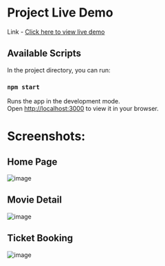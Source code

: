 # Project Live Demo

Link - [Click here to view live demo](https://movie-booking-animesh.netlify.app/)

## Available Scripts

In the project directory, you can run:

### `npm start`

Runs the app in the development mode.\
Open [http://localhost:3000](http://localhost:3000) to view it in your browser.

# Screenshots:
## Home Page
![image](https://github.com/Anim3shSinha/movie/assets/76643531/56345a4a-de70-4ea5-9d3d-c630a9c7ab42)

## Movie Detail
![image](https://github.com/Anim3shSinha/movie/assets/76643531/4466adfd-3843-413a-bdda-b34afb5fb9b6)

## Ticket Booking
![image](https://github.com/Anim3shSinha/movie/assets/76643531/38a6cd06-0751-44d8-a536-93b22b5c8fc0)





